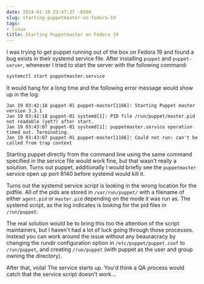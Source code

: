 ```yaml
---
date: 2014-01-18 22:47:37 -0500
slug: starting-puppetmaster-on-fedora-19
tags:
- linux
title: Starting Puppetmaster on Fedora 19
---
```


I was trying to get puppet running out of the box on Fedora 19 and found a bug
exists in their systemd service file. After installing `puppet` and
`puppet-server`, whenever I tried to start the server with the following
command:

```sh
systemctl start puppetmaster.service
```

It would hang for a long time and the following error message would show up in
the log:

```
Jan 19 03:42:18 puppet-01 puppet-master[1166]: Starting Puppet master version 3.3.1
Jan 19 03:42:18 puppet-01 systemd[1]: PID file /run/puppet/master.pid not readable (yet?) after start.
Jan 19 03:43:07 puppet-01 systemd[1]: puppetmaster.service operation timed out. Terminating.
Jan 19 03:43:07 puppet-01 puppet-master[1166]: Could not run: can't be called from trap context
```

Starting puppet directly from the command line using the same command specified
in the service file would work fine, but that wasn't really a solution. Turns
out puppet, additionally I would briefly see the `puppetmaster` service open up
port 8140 before systemd would kill it.

Turns out the systemd service script is looking in the wrong location for the
pidfile. All of the pids are stored in `/var/run/puppet/` with a filename of
either `agent.pid` or `master.pid` depending on the mode it was run as. The
systemd script, as the log indicates is looking for the pid files in
`/run/puppet`.

The real solution would be to bring this too the attention of the script
maintainers, but I haven't had a lot of luck going through those processes.
Instead you can work around the issue without any beauracracy by changing the
rundir configuration option in `/etc/puppet/puppet.conf` to `/run/puppet`, and
creating `/run/puppet` (with puppet as the user and group owning the
directory).

After that, voila! The service starts up. You'd think a QA process would catch
that the service script doesn't work...
